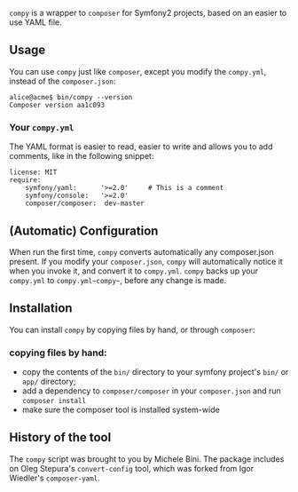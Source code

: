 `compy` is a wrapper to `composer` for Symfony2 projects, based on an
easier to use YAML file.

## Usage

You can use `compy` just like `composer`, except you modify the
`compy.yml`, instead of the `composer.json`:

    alice@acme$ bin/compy --version
    Composer version aa1c093

### Your `compy.yml`

The YAML format is easier to read, easier to write
and allows you to add comments, like in the following snippet:

    license: MIT
    require:
        symfony/yaml:      '>=2.0'     # This is a comment
        symfony/console:   '>=2.0'
        composer/composer:  dev-master

## (Automatic) Configuration

When run the first time, `compy` converts automatically any composer.json present.
If you modify your `composer.json`, `compy` will automatically notice
it when you invoke it, and convert it to `compy.yml`. `compy` backs up
your `compy.yml` to `compy.yml~compy~`, before any change is made. 

## Installation

You can install `compy` by copying files by hand, or through `composer`:

### copying files by hand:
* copy the contents of the `bin/` directory to your symfony project's `bin/` or `app/` directory;
* add a dependency to `composer/composer` in your `composer.json` and run `composer install`
* make sure the composer tool is installed system-wide

## History of the tool

The `compy` script was brought to you by Michele Bini.
The package includes on Oleg Stepura's `convert-config` tool, which was forked from Igor Wiedler's `composer-yaml`.

